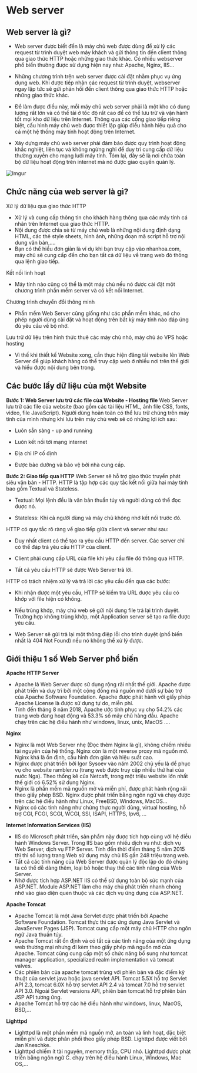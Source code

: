 # Web server
## Web server là gì?
- Web server được biết đến là máy chủ web được dùng để xử lý các request từ trình duyệt web máy khách và gửi thông tin đến client thông qua giao thức HTTP hoặc những giao thức khác. Có nhiều webserver phổ biến thường được sử dụng hiện nay như: Apache, Nginx, IIS...

- Những chương trình trên web server được cài đặt nhằm phục vụ ứng dụng web. Khi được tiếp nhận các request từ trình duyệt, webserver ngay lập tức sẽ gửi phản hồi đến client thông qua giao thức HTTP hoặc những giao thức khác. 

- Để làm được điều này, mỗi máy chủ web server phải là một kho có dung lượng rất lớn và có thể tải ở tốc độ rất cao để có thể lưu trữ và vận hành tốt mọi kho dữ liệu trên Internet. Thông qua các cổng giao tiếp riêng biệt, cấu hình máy chủ web được thiết lập giúp điều hành hiệu quả cho cả một hệ thống máy tính hoạt động trên Internet. 

- Xây dựng máy chủ web server phải đảm bảo được quy trình hoạt động khắc nghiệt, liên tục và không ngừng nghỉ để duy trì cung cấp dữ liệu thường xuyên cho mạng lưới máy tính. Tóm lại, đây sẽ là nơi chứa toàn bộ dữ liệu hoạt động trên internet mà nó được giao quyền quản lý. 

![Imgur](https://i.imgur.com/I5GJCNj.png)

## Chức năng của web server là gì?
Xử lý dữ liệu qua giao thức HTTP
- Xử lý và cung cấp thông tin cho khách hàng thông qua các máy tính cá nhân trên Internet qua giao thức HTTP.
- Nội dung được chia sẻ từ máy chủ web là những nội dung định dạng HTML, các thẻ style sheets, hình ảnh, những đoạn mã script hỗ trợ nội dung văn bản,.... 
- Bạn có thể hiểu đơn giản là ví dụ khi bạn truy cập vào nhanhoa.com, máy chủ sẽ cung cấp đến cho bạn tất cả dữ liệu về trang web đó thông qua lệnh giao tiếp.

Kết nối linh hoạt 
- Máy tính nào cũng có thể là một máy chủ nếu nó được cài đặt một chương trình phần mềm server và có kết nối Internet.

Chương trình chuyển đổi thông minh
- Phần mềm Web Server cũng giống như các phần mềm khác, nó cho phép người dùng cài đặt và hoạt động trên bất kỳ máy tính nào đáp ứng đủ yêu cầu về bộ nhớ.

Lưu trữ dữ liệu trên hình thức thuê các máy chủ nhỏ, máy chủ áo VPS hoặc hosting
- Vì thế khi thiết kế Website xong, cần thực hiện đăng tải website lên Web Server để giúp khách hàng có thể truy cập web ở nhiều nơi trên thế giới và hiểu được nội dung bên trong.

## Các bước lấy dữ liệu của một Website
**Bước 1: Web Server lưu trữ các file của Website - Hosting file**
Web Server lưu trữ các file của website (bao gồm các tài liệu HTML, ảnh file CSS, fonts, video, file JavaScript). Người dùng hoàn toàn có thể lưu trữ chúng trên máy tính của mình nhưng khi lưu trên máy chủ web sẽ có những lợi ích sau:

+ Luôn sẵn sàng - up and running

+ Luôn kết nối tới mạng internet

+ Địa chỉ IP cố định

+ Được bảo dưỡng và bảo vệ bởi nhà cung cấp.

**Bước 2: Giao tiếp qua HTTP**
Web Server sẽ hỗ trợ giao thức truyền phát siêu văn bản - HTTP. HTTP là tập hợp các quy tắc kết nối giữa hai máy tính bao gồm Textual và Stateless.

+ Textual: Mọi lệnh đều là văn bản thuần túy và người dùng có thể đọc được nó.

+ Stateless: Khi cả người dùng và máy chủ không nhớ kết nối trước đó.

HTTP có quy tắc rõ ràng về giao tiếp giữa client và server như sau:

+ Duy nhất client có thể tạo ra yêu cầu HTTP đến server. Các server chỉ có thể đáp trả yêu cầu HTTP của client.

+ Client phải cung cấp URL của file khi yêu cầu file đó thông qua HTTP.

+ Tất cả yêu cầu HTTP sẽ được Web Server trả lời.

HTTP có trách nhiệm xử lý và trả lời các yêu cầu đến qua các bước:

+ Khi nhận được một yêu cầu, HTTP sẽ kiểm tra URL được yêu cầu có khớp với file hiện có không.

+ Nếu trùng khớp, máy chủ web sẽ gửi nội dung file trả lại trình duyệt. Trường hợp không trùng khớp, một Application server sẽ tạo ra file được yêu cầu.

+ Web Server sẽ gửi trả lại một thông điệp lỗi cho trình duyệt (phổ biến nhất là 404 Not Found) nếu nó không thể xử lý được.

## Giới thiệu 1 số Web Server phổ biến
**Apache HTTP Server**
- Apache là Web Server được sử dụng rộng rãi nhất thế giới. Apache được phát triển và duy trì bởi một cộng đồng mã nguồn mở dưới sự bảo trợ của Apache Software Foundation. Apache được phát hành với giấy phép Apache License là được sử dụng tự do, miễn phí.
- Tính đến tháng 8 năm 2018, Apache ước tính phục vụ cho 54.2% các trang web đang hoạt động và 53.3% số máy chủ hàng đầu. Apache chạy trên các hệ điều hành như windows, linux, unix, MacOS ….

**Nginx**
- Nginx là một Web Server nhẹ (Đọc thêm Nginx là gì), không chiếm nhiều tài nguyên của hệ thống. Nginx còn là một reverse proxy mã nguồn mở. Nginx khá là ổn định, cấu hình đơn giản và hiệu suất cao.
- Nginx được phát triển bởi Igor Sysoev vào năm 2002 chủ yếu là để phục vụ cho website rambler.ru (trang web được truy cập nhiều thứ hai của nước Nga). Theo thống kê của Netcaft, trong một triệu website lớn nhất thế giới có 6.52% sử dụng Nginx.
- Nginx là phần mềm mã nguồn mở và miễn phí, được phát hành rộng rãi theo giấy phép BSD. Nginx được phát triển bằng ngôn ngữ  và chạy được trên các hệ điều hành như Linux, FreeBSD, Windows, MacOS…
- Nginx có các tính năng như chứng thực người dùng, virtual hosting, hỗ trợ CGI, FCGI, SCGI, WCGI, SSI, ISAPI, HTTPS, Ipv6, …

**Internet Information Services (IIS)**
- IIS do Microsoft phát triển, sản phẩm này được tích hợp cùng với hệ điều hành Windows Server. Trong IIS bao gồm nhiều dịch vụ như: dịch vụ Web Server, dịch vụ FTP Server. Tính đến thời điểm tháng 5 năm 2015 thì thì số lượng trang Web sử dụng máy chủ IIS gần 248 triệu trang web.
- Tất cả các tính năng của Web Server được quản lý độc lập do đó chúng ta có thể dễ dàng thêm, loại bỏ hoặc thay thế các tính năng của Web Server.
- Nhờ được tích hợp ASP.NET IIS có thể sử dụng toàn bộ sức mạnh của ASP.NET. Module ASP.NET làm cho máy chủ phát triển nhanh chóng nhờ vào giao diện quen thuộc và các dịch vụ ứng dụng của ASP.NET.

**Apache Tomcat**
- Apache Tomcat là một Java Servlet được phát triển bởi Apache Software Foundation. Tomcat thực thi các ứng dụng Java Servlet và JavaServer Pages (JSP). Tomcat cung cấp một máy chủ HTTP cho ngôn ngữ Java thuần túy.
- Apache Tomcat rất ổn định và có tất cả các tính năng của một ứng dụng web thương mại nhưng đi kèm theo giấy phép mã nguồn mở của Apache. Tomcat cũng cung cấp một số chức năng bổ sung như tomcat manager application, specialized realm implementation và tomcat valves.
- Các phiên bản của apache tomcat trùng với phiên bản và đặc điểm kỹ thuật của servlet java hoặc java servlet API. Tomcat 5.5X hỗ trợ Servlet API 2.3, tomcat 6.0X hỗ trợ servlet API 2.4 và tomcat 7.0 hỗ trợ servlet API 3.0. Ngoài Servlet versions API, phiên bản tomcat hỗ trợ phiên bản JSP API tương ứng.
- Apache Tomcat hỗ trợ các hệ điều hành như windows, linux, MacOS, BSD,…

**Lighttpd**
- Lighttpd là một phần mềm mã nguồn mở, an toàn và linh hoạt, đặc biệt miễn phí và được phân phối theo giấy phép BSD. Lighttpd được viết bởi Jan Kneschke.
- Lighttpd chiếm ít tài nguyên, memory thấp, CPU nhỏ. Lighttpd được phát triển bằng ngôn ngữ C. chạy trên hệ điều hành Linux, Windows, Mac OS,…
